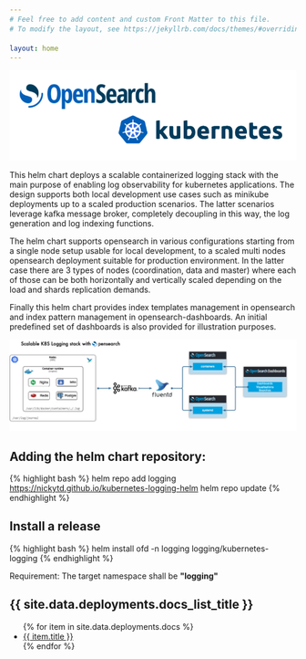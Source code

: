 ```yaml
---
# Feel free to add content and custom Front Matter to this file.
# To modify the layout, see https://jekyllrb.com/docs/themes/#overriding-theme-defaults

layout: home
---
```


![Kubernetes Logging Stack](images/opensearch-k8s.png)

This helm chart deploys a scalable containerized logging stack with the main purpose of enabling log observability for kubernetes applications. The design supports both local development use cases such as minikube deployments up to a scaled production scenarios. The latter scenarios leverage kafka message broker, completely decoupling in this way,  the log generation and log indexing functions.

The helm chart supports opensearch in various configurations starting from a single node setup usable for local development, to a scaled multi nodes opensearch deployment suitable for production environment. In the latter case there are 3 types of nodes (coordination, data and master) where each of those can be both horizontally and vertically scaled depending on the load and shards replication demands.

Finally this helm chart provides index templates management in opensearch and index pattern management in opensearch-dashboards. An initial predefined set of dashboards is also provided for illustration purposes.

![Kubernetes Logging Stack](images/k8s-logging-stack.jpg)

## Adding the helm chart repository:
{% highlight bash %}
helm repo add logging https://nickytd.github.io/kubernetes-logging-helm
helm repo update
{% endhighlight %}

## Install a release
{% highlight bash %}
helm install ofd -n logging logging/kubernetes-logging
{% endhighlight %}

Requirement: The target namespace shall be **"logging"**

<h2>{{ site.data.deployments.docs_list_title }}</h2>
<ul>
   {% for item in site.data.deployments.docs %}
      <li><a href="{{ item.url }}">{{ item.title }}</a></li>
   {% endfor %}
</ul>